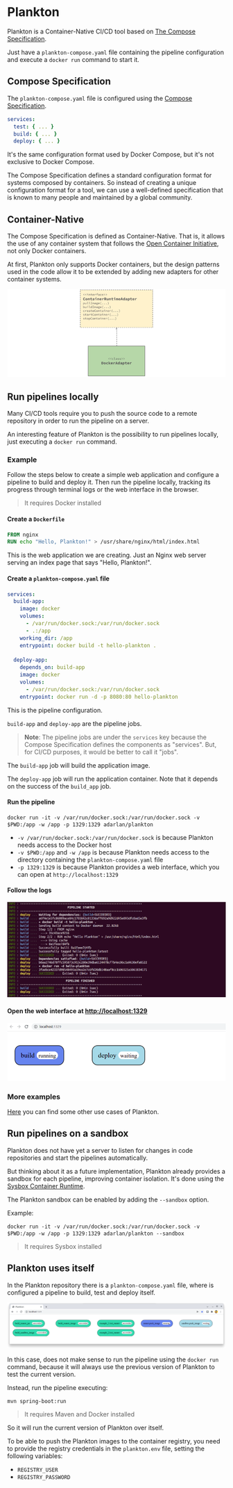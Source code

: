 # Plankton

Plankton is a Container-Native CI/CD tool based on [The Compose Specification](https://github.com/compose-spec/compose-spec/blob/master/spec.md).

Just have a `plankton-compose.yaml` file containing the pipeline configuration
and execute a `docker run` command to start it.

## Compose Specification

The `plankton-compose.yaml` file is configured using the
[Compose Specification](https://github.com/compose-spec/compose-spec/blob/master/spec.md).

```yaml
services:
  test: { ... }
  build: { ... }
  deploy: { ... }
```

It's the same configuration format used by Docker Compose,
but it's not exclusive to Docker Compose.

The Compose Specification defines a standard configuration format for systems composed by containers.
So instead of creating a unique configuration format for a tool,
we can use a well-defined specification that is known to many people and maintained by a global community.

## Container-Native

The Compose Specification is defined as Container-Native.
That is, it allows the use of any container system that follows
the [Open Container Initiative](https://opencontainers.org/),
not only Docker containers.

At first, Plankton only supports Docker containers,
but the design patterns used in the code allow it to be extended by adding new adapters for other container systems.

![class-diagram.png](images/class-diagram.png)

## Run pipelines locally

Many CI/CD tools require you to push the source code to a remote repository
in order to run the pipeline on a server.

An interesting feature of Plankton is the possibility to run pipelines locally,
just executing a `docker run` command.

### Example

Follow the steps below to create a simple web application
and configure a pipeline to build and deploy it.
Then run the pipeline locally,
tracking its progress through terminal logs or the web interface in the browser.

> It requires Docker installed

#### Create a `Dockerfile`

```Dockerfile
FROM nginx
RUN echo "Hello, Plankton!" > /usr/share/nginx/html/index.html
```

This is the web application we are creating.
Just an Nginx web server
serving an index page that says "Hello, Plankton!".

#### Create a `plankton-compose.yaml` file

```yaml
services:
  build-app:
    image: docker
    volumes:
      - /var/run/docker.sock:/var/run/docker.sock
      - .:/app
    working_dir: /app
    entrypoint: docker build -t hello-plankton .

  deploy-app:
    depends_on: build-app
    image: docker
    volumes:
      - /var/run/docker.sock:/var/run/docker.sock
    entrypoint: docker run -d -p 8080:80 hello-plankton
```

This is the pipeline configuration.

`build-app` and `deploy-app` are the pipeline jobs.

> **Note**: The pipeline jobs are under the `services` key
> because the Compose Specification defines the components as "services".
> But, for CI/CD purposes, it would be better to call it "jobs".

The `build-app` job will build the application image.

The `deploy-app` job will run the application container.
Note that it depends on the success of the `build_app` job.

#### Run the pipeline

```shell
docker run -it -v /var/run/docker.sock:/var/run/docker.sock -v $PWD:/app -w /app -p 1329:1329 adarlan/plankton
```

- `-v /var/run/docker.sock:/var/run/docker.sock` is because Plankton needs access to the Docker host
- `-v $PWD:/app` and `-w /app` is because Plankton needs access to the directory containing the `plankton-compose.yaml` file
- `-p 1329:1329` is because Plankton provides a web interface, which you can open at `http://localhost:1329`

#### Follow the logs

![pipeline-logs.png](images/pipeline-logs.png)

#### Open the web interface at [http://localhost:1329](http://localhost:1329)

![pipeline-page.png](images/pipeline-page.png)

### More examples

[Here](https://github.com/adarlan/plankton/tree/master/examples)
you can find some other use cases of Plankton.

## Run pipelines on a sandbox

Plankton does not have yet a server
to listen for changes in code repositories
and start the pipelines automatically.

But thinking about it as a future implementation,
Plankton already provides a sandbox for each pipeline,
improving container isolation.
It's done using the [Sysbox Container Runtime](https://github.com/nestybox/sysbox).

The Plankton sandbox can be enabled by adding the `--sandbox` option.

Example:

```shell
docker run -it -v /var/run/docker.sock:/var/run/docker.sock -v $PWD:/app -w /app -p 1329:1329 adarlan/plankton --sandbox
```

> It requires Sysbox installed

## Plankton uses itself

In the Plankton repository there is a `plankton-compose.yaml` file,
where is configured a pipeline to build, test and deploy itself.

![using-itself-page.png](images/using-itself-page.png)

In this case, does not make sense to run the pipeline using the `docker run` command,
because it will always use the previous version of Plankton to test the current version.

Instead, run the pipeline executing:

```shell
mvn spring-boot:run
```

> It requires Maven and Docker installed

So it will run the current version of Plankton over itself.

To be able to push the Plankton images to the container registry,
you need to provide the registry credentials in the `plankton.env` file,
setting the following variables:

- `REGISTRY_USER`
- `REGISTRY_PASSWORD`

